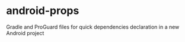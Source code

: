 # android-props
Gradle and ProGuard files for quick dependencies declaration in a new Android project
